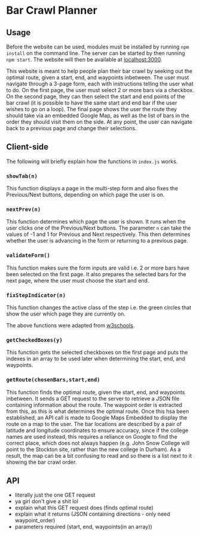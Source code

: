 # Bar Crawl Planner

## Usage

Before the website can be used, modules must be installed by running `npm install` on the command line. The server can be started by then running `npm start`. The website will then be available at [localhost:3000](http://localhost:3000).

This website is meant to help people plan their bar crawl by seeking out the optimal route, given a start, end, and waypoints inbetween. The user must navigate through a 3-page form, each with instructions telling the user what to do. On the first page, the user must select 2 or more bars via a checkbox. On the second page, they can then select the start and end points of the bar crawl (it is possible to have the same start and end bar if the user wishes to go on a loop). The final page shows the user the route they should take via an embedded Google Map, as well as the list of bars in the order they should visit them on the side. At any point, the user can navigate back to a previous page and change their selections.

## Client-side

The following will briefly explain how the functions in `index.js` works.

### `showTab(n)`
This function displays a page in the multi-step form and also fixes the Previous/Next buttons, depending on which page the user is on.

### `nextPrev(n)`
This function determines which page the user is shown. It runs when the user clicks one of the Previous/Next buttons. The parameter `n` can take the values of -1 and 1 for Previous and Next respectively. This then determines whether the user is advancing in the form or returning to a previous page.

### `validateForm()`
This function makes sure the form inputs are valid i.e. 2 or more bars have been selected on the first page. It also prepares the selected bars for the next page, where the user must choose the start and end.

### `fixStepIndicator(n)`
This function changes the active class of the step i.e. the green circles that show the user which page they are currently on.

The above functions were adapted from [w3schools](https://www.w3schools.com/howto/howto_js_form_steps.asp).

### `getCheckedBoxes(y)`
This function gets the selected checkboxes on the first page and puts the indexes in an array to be used later when determining the start, end, and waypoints.

### `getRoute(chosenBars,start,end)`
This function finds the optimal route, given the start, end, and waypoints inbetween. It sends a GET request to the server to retrieve a JSON file containing information about the route. The waypoint order is extracted from this, as this is what determines the optimal route. Once this hsa been established, an API call is made to Google Maps Embedded to display the route on a map to the user. The bar locations are described by a pair of latitude and longitude coordinates to ensure accuracy, since if the college names are used instead, this requires a reliance on Google to find the correct place, which does not always happen (e.g. John Snow College will point to the Stockton site, rather than the new college in Durham). As a result, the map can be a bit confusing to read and so there is a list next to it showing the bar crawl order.

## API
* literally just the one GET request
* ya girl don't give a shit lol
* explain what this GET request does (finds optimal route)
* explain what it returns (JSON containing directions - only need waypoint_order)
* parameters required (start, end, waypoints(in an array))